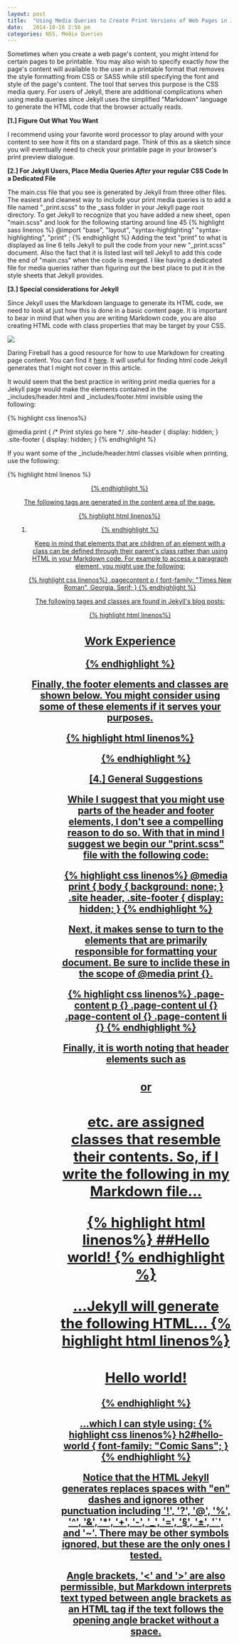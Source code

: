 ```yaml
---
layout: post
title:  "Using Media Queries to Create Print Versions of Web Pages in Jekyll"
date:   2014-10-16 2:56 pm
categories: NSS, Media Queries
---
```


Sometimes when you create a web page's content, you might intend for certain pages to be printable. You may also wish to specify exactly _how_ the page's content will available to the user in a printable format that removes the style formatting from CSS or SASS while still specifying the font and style of the page's content. The tool that serves this purpose is the CSS media query. For users of Jekyll, there are additional complications when using media queries since Jekyll uses the simplified "Markdown" language to generate the HTML code that the browser actually reads.

__[1.]  Figure Out What You Want__

I recommend using your favorite word processor to play around with your content to see how it fits on a standard page. Think of this as a sketch since you will eventually need to check your printable page in your browser's print preview dialogue.

__[2.]  For Jekyll Users, Place Media Queries _After_ your regular CSS Code In a Dedicated File__

The main.css file that you see is generated by Jekyll from three other files. The easiest and cleanest way to include your print media queries is to add a file named "_print.scss" to the _sass folder in your Jekyll page root directory. To get Jekyll to recognize that you have added a new sheet, open "main.scss" and look for the following
starting around line 45
{% highlight sass linenos %}
@import
    "base",
    "layout",
    "syntax-highlighting"
    "syntax-highlighting",
    "print"
 ;
 {% endhighlight %}
Adding the text "print" to what is displayed as line 6 tells Jekyll to pull the code from your new "_print.scss" document. Also the fact that it is listed last will tell Jekyll to add this code the end of "main.css" when the code is merged. I like having a dedicated file for media queries rather than figuring out the best place to put it in the style sheets that Jekyll provides.

__[3.] Special considerations for Jekyll__

Since Jekyll uses the Markdown language to generate its HTML code, we need to look at just how this is done in a basic content page. It is important to bear in mind that when you are writing Markdown code, you are also creating HTML code with class properties that may be target by your CSS.

<img src="{{ site.url }}/img/blog-media-queries-post.png" />

Daring Fireball has a good resource for how to use Markdown for creating page content. You can find it [here](http://daringfireball.net/projects/markdown/syntax). It will useful for finding html code Jekyll generates that I might not cover in this article.

It would seem that the best practice in writing print media queries for a Jekyll page would make the elements contained in the _includes/header.html and _includes/footer.html invisible using the following:

{% highlight css linenos%}

@media print {
 /* Print styles go here */
 .site-header {
   display: hidden;
}
 .site-footer {
   display: hidden;
 }
{% endhighlight %}

If you want some of the _include/header.html classes visible when printing, use the following:

{% highlight html linenos %}
<header class="site-header">
<div class="wrapper">
<div class="site-title">
<nav class="site-nav">
<a href="#" class="menu-icon">
<div class="trigger">
<a class="page-link" href="/">
{% endhighlight %}

The following tags are generated in the content area of the page.

{% highlight html linenos%}
<div class="page-content">
<div class="wrapper">
<p>
<ul>
<ol>
<li>
{% endhighlight %}

Keep in mind that elements that are children of an element with a class can be defined through their parent's class rather than using HTML in your Markdown code. For example to access a paragraph element, you might use the following:

{% highlight css linenos%}
 .pagecontent p {
   font-family: "Times New Roman", Georgia, Serif;
 }
 {% endhighlight %}

The following tages and classes are found in Jekyll's blog posts:

{% highlight html linenos%}
<div class="post">
<header class="post-header">
<h1 class="post-title">
<article class="post-content">
<h3 id="work-experience">Work Experience</h3>

{% endhighlight %}

Finally, the footer elements and classes are shown below. You might consider using some of these elements if it serves your purposes.

{% highlight html linenos%}
<footer class="site-footer">
<div class="wrapper">
<div class="footer-col-wrapper">
<div class="footer-col  footer-col-1">
<ul class="contact-list">
<div class="footer-col  footer-col-2">
<ul class="social-media-list">
<span class="icon  icon--github">
{% endhighlight %}

__[4.] General Suggestions__

While I suggest that you might use parts of the header and footer elements, I don't see a compelling reason to do so. With that in mind I suggest we begin our "print.scss" file with the following code:

{% highlight css linenos%}
@media print {
  body {
    background: none;
  }
  .site header, .site-footer {
    display: hidden;
  }
{% endhighlight %}

Next, it makes sense to turn to the elements that are primarily responsible for formatting your document. Be sure to inclide these in the scope of @media print {}.

{% highlight css linenos%}
.page-content p {}
.page-content ul {}
.page-content ol {}
.page-content li {}
{% endhighlight %}

Finally, it is worth noting that header elements such as <h1> or <h2> etc. are assigned classes that resemble their contents. So, if I write the following in my Markdown file...

{% highlight html linenos%}
##Hello world!
{% endhighlight %}

...Jekyll will generate the following HTML...
{% highlight html linenos%}
<h2 id="hello-world">Hello world!</h2>
{% endhighlight %}

...which I can style using:
{% highlight css linenos%}
h2#hello-world {
  font-family: "Comic Sans";
}
{% endhighlight %}

Notice that the HTML Jekyll generates replaces spaces with "en" dashes and ignores other punctuation including '!', '?', '@', '%', '^', '&', '*', '+', '-', '_', '=', '§', '±', '`', and '~'. There may be other symbols ignored, but these are the only ones I tested.

Angle brackets, '<' and '>' are also permissible, but Markdown interprets text typed between angle brackets as an HTML tag if the text follows the opening angle bracket without a space.
